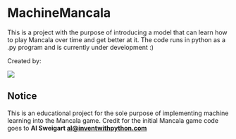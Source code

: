 # MachineMancala
This is a project with the purpose of introducing a model that can learn how to play Mancala over time and get better at it. The code runs in python as a .py program and is currently under development :)

Created by:

<a href= "https://github.com/MrYland3r/MachineMancala/graphs/contributors"> <img src= "https://contrib.rocks/image?repo=MrYland3r/MachineMancala" /></a>

## Notice
This is an educational project for the sole purpose of implementing machine learning into the Mancala game. Credit for the initial Mancala game code goes to **Al Sweigart al@inventwithpython.com**

